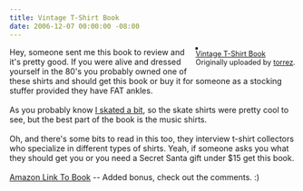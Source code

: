 ```yaml
---
title: Vintage T-Shirt Book
date: 2006-12-07 00:00:00 -08:00
---
```


<div style="float: right; margin-left: 10px; margin-bottom: 10px;"> <a href="http://www.flickr.com/photos/torrez/298153534/" title="photo sharing"><img src="http://static.flickr.com/114/298153534_5e88020586_m.jpg" alt="" style="border: solid 2px #000000;" /></a> <br /> <span style="font-size: 0.9em; margin-top: 0px;">  <a href="http://www.flickr.com/photos/torrez/298153534/">Vintage T-Shirt Book</a>  <br />  Originally uploaded by <a href="http://www.flickr.com/people/torrez/">torrez</a>. </span></div>Hey, someone sent me this book to review and it's pretty good. If you were alive and dressed yourself in the 80's you probably owned one of these shirts and should get this book or buy it for someone as a stocking stuffer provided they have FAT ankles.<br /><br />As you probably know <a href="http://flickr.com/photos/torrez/67612166/">I skated a bit</a>, so the skate shirts were pretty cool to see, but the best part of the book is the music shirts. <br /><br />Oh, and there's some bits to read in this too, they interview t-shirt collectors who specialize in different types of shirts. Yeah, if someone asks you what they should get you or you need a Secret Santa gift under $15 get this book.<br /><br /><a href="http://www.amazon.com/Vintage-T-Shirts-MORE-THAN-AUTHENTIC/dp/0061144622/sr=8-1/qid=1165532961/ref=pd_bbs_1/102-6989412-1080945?ie=UTF8&s=books">Amazon Link To Book</a> -- Added bonus, check out the comments. :)<br clear="all" />
